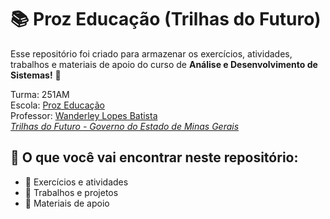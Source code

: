 # 📚 Proz Educação (Trilhas do Futuro)
 Esse repositório foi criado para armazenar os exercícios, atividades, trabalhos e materiais de apoio do curso de **Análise e Desenvolvimento de Sistemas!** 🚀 

Turma: 251AM  </br>
Escola: [Proz Educação](https://prozeducacao.com.br/) </br>
Professor: [Wanderley Lopes Batista](https://capacidadevirtual.blogspot.com/p/curriculo-prof-wanderley_20.html) </br> 
_[Trilhas do Futuro - Governo do Estado de Minas Gerais](https://www.trilhasdefuturo.mg.gov.br/)_

## 📂 O que você vai encontrar neste repositório:
- 📁 Exercícios e atividades
- 📁 Trabalhos e projetos
- 📁 Materiais de apoio